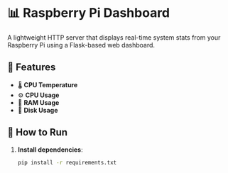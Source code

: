 # 📊 Raspberry Pi Dashboard

A lightweight HTTP server that displays real-time system stats from your Raspberry Pi using a Flask-based web dashboard.

## 🔧 Features

- 🌡️ **CPU Temperature**
- ⚙️ **CPU Usage**
- 🧠 **RAM Usage**
- 💾 **Disk Usage**

## 🚀 How to Run

1. **Install dependencies**:
   ```bash
   pip install -r requirements.txt
